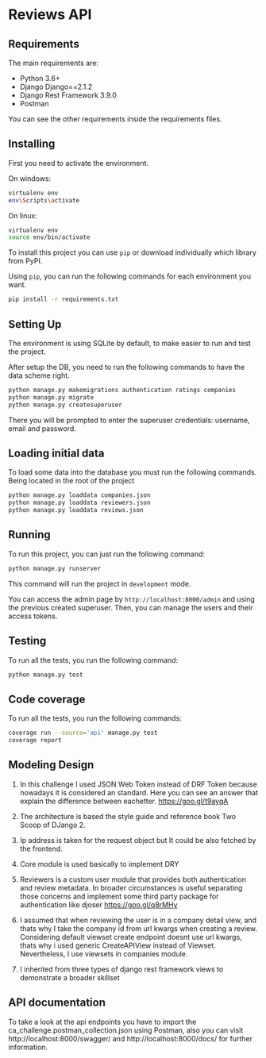 # Reviews API

## Requirements

The main requirements are:

- Python 3.6+
- Django Django==2.1.2
- Django Rest Framework 3.9.0
- Postman

You can see the other requirements inside the requirements files.

## Installing

First you need to activate the environment.

On windows:
```bash
virtualenv env
env\Scripts\activate
```

On linux:
```bash
virtualenv env
source env/bin/activate
```

To install this project you can use `pip` or download individually which library from PyPI.

Using `pip`, you can run the following commands for each environment you want.

```bash
pip install -r requirements.txt
```

## Setting Up

The environment is using SQLite by default, to make easier to run and test the project. 

After setup the DB, you need to run the following commands to have the data scheme right.

```bash
python manage.py makemigrations authentication ratings companies
python manage.py migrate
python manage.py createsuperuser
```

There you will be prompted to enter the superuser credentials: username, email
and password.

## Loading initial data

To load some data into the database you must run the following commands. Being located in the root of the project

```bash
python manage.py loaddata companies.json
python manage.py loaddata reviewers.json
python manage.py loaddata reviews.json
```

## Running

To run this project, you can just run the following command:

```bash
python manage.py runserver
```

This command will run the project in `development` mode.

You can access the admin page by `http://localhost:8000/admin` and using the previous created superuser. 
Then, you can manage the users and their access tokens.

## Testing


To run all the tests, you run the following command:

```bash
python manage.py test
```

## Code coverage


To run all the tests, you run the following commands:

```bash
coverage run --source='api' manage.py test
coverage report
```

## Modeling Design

1) In this challenge I used JSON Web Token instead of DRF Token because nowadays it is considered an standard. Here you can see an answer that explain the difference between eachetter. https://goo.gl/t9ayqA

3) The architecture is based the style guide and reference book Two Scoop of DJango 2.

2) Ip address is taken for the request object but It could be also fetched by the frontend.

4) Core module is used basically to implement DRY

5) Reviewers is a custom user module that provides both authentication and review metadata. In broader circumstances is useful separating those concerns and implement some third party package for authentication like djoser https://goo.gl/q8rMHy

6) I assumed that when reviewing the user is in a company detail view, and thats why I take the company id from url kwargs when creating a review. Considering default viewset create endpoint doesnt use url kwargs, thats why i used generic CreateAPIView instead of Viewset. Nevertheless, I use viewsets in companies module. 

7) I inherited from three types of django rest framework views to demonstrate a broader skillset


## API documentation

To take a look at the api endpoints you have to import the ca_challenge.postman_collection.json using Postman, also you can visit http://localhost:8000/swagger/ and http://localhost:8000/docs/ for further information.